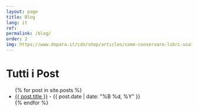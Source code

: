 ```yaml
---
layout: page
title: Blog
lang: it
ref: 
permalink: /blog/
order: 2
img: https://www.dopara.it/cdn/shop/articles/come-conservare-libri-usati-consigli.jpg?v=1636232915
---
```

<h1>Tutti i Post</h1>
<ul>
  {% for post in site.posts %}
    <li>
      <a href="{{ post.url | relative_url }}">{{ post.title }}</a> - {{ post.date | date: "%B %d, %Y" }}
    </li>
  {% endfor %}
</ul>
